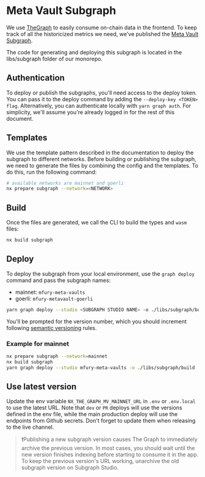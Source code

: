 # Meta Vault Subgraph

We use [TheGraph](https://thegraph.com/) to easily consume on-chain data in the frontend. To keep track of all the historicized metrics we need, we've published the [Meta Vault Subgraph](https://thegraph.com/studio/subgraph/mfury-meta-vaults/).

The code for generating and deploying this subgraph is located in the libs/subgraph folder of our monorepo.

## Authentication

To deploy or publish the subgraphs, you'll need access to the deploy token. You can pass it to the deploy command by adding the `--deploy-key <TOKEN> flag`. Alternatively, you can authenticate locally with `yarn graph auth`. For simplicity, we'll assume you're already logged in for the rest of this document.

## Templates

We use the template pattern described in the documentation to deploy the subgraph to different networks. Before building or publishing the subgraph, we need to generate the files by combining the config and the templates. To do this, run the following command:

```bash
# available networks are mainnet and goerli
nx prepare subgraph --network=<NETWORK>
```

## Build

Once the files are generated, we call the CLI to build the types and `wasm` files:

```bash
nx build subgraph
```

## Deploy

To deploy the subgraph from your local environment, use the `graph deploy` command and pass the subgraph names:

- mainnet: `mfury-meta-vaults`
- goerli: `mfury-metavault-goerli`

```bash
yarn graph deploy --studio <SUBGRAPH STUDIO NAME> -o ./libs/subgraph/build ./libs/subgraph/subgraph.yaml
```

You'll be prompted for the version number, which you should increment following [semantic versioning](https://semver.org/) rules.

### Example for mainnet

```bash
nx prepare subgraph --network=mainnet
nx build subgraph
yarn graph deploy --studio mfury-meta-vaults -o ./libs/subgraph/build ./libs/subgraph/subgraph.yaml
```

## Use latest version

Update the env variable `NX_THE_GRAPH_MV_MAINNET_URL` in `.env` or `.env.local` to use the latest URL. Note that `dev` or `PR` deploys will use the versions defined in the env file, while the main production deploy will use the endpoints from Github secrets. Don't forget to update them when releasing to the live channel.

> ❗Publishing a new subgraph version causes The Graph to immediately archive the previous version. In most cases, you should wait until the new version finishes indexing before starting to consume it in the app. To keep the previous version's URL working, unarchive the old subgraph version on Subgraph Studio.
